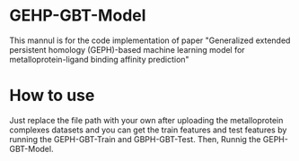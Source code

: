 # GEHP-GBT-Model
This mannul is for the code implementation of paper "Generalized extended persistent homology (GEPH)-based machine learning model for metalloprotein-ligand binding affinity prediction"
# How to use
Just replace the file path with your own after uploading the metalloprotein complexes datasets and you can get the train features and test features by running the GEPH-GBT-Train and GBPH-GBT-Test. Then, Runnig the GEPH-GBT-Model.
